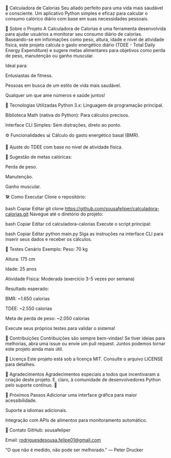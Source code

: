 🥗 Calculadora de Calorias
Seu aliado perfeito para uma vida mais saudável e consciente.
Um aplicativo Python simples e eficaz para calcular o consumo calórico diário com base em suas necessidades pessoais.

📖 Sobre o Projeto
A Calculadora de Calorias é uma ferramenta desenvolvida para ajudar usuários a monitorar seu consumo diário de calorias. Baseando-se em informações como peso, altura, idade e nível de atividade física, este projeto calcula o gasto energético diário (TDEE - Total Daily Energy Expenditure) e sugere metas alimentares para objetivos como perda de peso, manutenção ou ganho muscular.

Ideal para:

Entusiastas de fitness.

Pessoas em busca de um estilo de vida mais saudável.

Qualquer um que ame números e saúde juntos!

🚀 Tecnologias Utilizadas
Python 3.x: Linguagem de programação principal.

Biblioteca Math (nativa do Python): Para cálculos precisos.

Interface CLI Simples: Sem distrações, direto ao ponto.

⚙️ Funcionalidades
📊 Cálculo do gasto energético basal (BMR).

🏃 Ajuste do TDEE com base no nível de atividade física.

🎯 Sugestão de metas calóricas:

Perda de peso.

Manutenção.

Ganho muscular.

🛠️ Como Executar
Clone o repositório:

bash
Copiar
Editar
git clone https://github.com/sousafeliper/calculadora-calorias.git
Navegue até o diretório do projeto:

bash
Copiar
Editar
cd calculadora-calorias
Execute o script principal:

bash
Copiar
Editar
python main.py
Siga as instruções na interface CLI para inserir seus dados e receber os cálculos.

🧪 Testes
Cenário Exemplo:
Peso: 70 kg

Altura: 175 cm

Idade: 25 anos

Atividade Física: Moderada (exercício 3-5 vezes por semana)

Resultado esperado:

BMR: ~1.650 calorias

TDEE: ~2.550 calorias

Meta de perda de peso: ~2.050 calorias

Execute seus próprios testes para validar o sistema!

🤝 Contribuições
Contribuições são sempre bem-vindas! Se tiver ideias para melhorias, abra uma issue ou envie um pull request. Juntos podemos tornar este projeto ainda mais útil.

📄 Licença
Este projeto está sob a licença MIT. Consulte o arquivo LICENSE para detalhes.

🌟 Agradecimentos
Agradecimentos especiais a todos que incentivaram a criação deste projeto. E, claro, à comunidade de desenvolvedores Python pelo suporte contínuo. 🐍

🧗 Próximos Passos
Adicionar uma interface gráfica para maior acessibilidade.

Suporte a idiomas adicionais.

Integração com APIs de alimentos para monitoramento automático.

🚀 Contato
GitHub: sousafeliper

Email: rodriguesdesousa.felipe01@gmail.com

“O que não é medido, não pode ser melhorado.” — Peter Drucker

